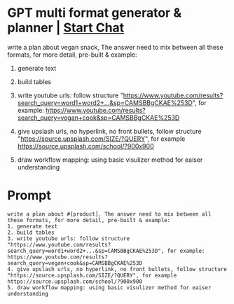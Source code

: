 

# GPT multi format generator & planner | [Start Chat](https://gptcall.net/chat.html?data=%7B%22contact%22%3A%7B%22id%22%3A%2255bfd123-f0a9-4c12-99ee-fb0a43236ccb%22%2C%22flow%22%3Atrue%7D%7D)
write a plan about vegan snack, The answer need to mix between all these formats, for more detail, pre-built & example:

1. generate text 

2. build tables 

3. write youtube urls: follow structure "https://www.youtube.com/results?search_query=word1+word2+...&sp=CAMSBBgCKAE%253D", for example: https://www.youtube.com/results?search_query=vegan+cook&sp=CAMSBBgCKAE%253D

4. give upslash urls, no hyperlink, no front bullets, follow structure "https://source.upsplash.com/SIZE/?QUERY", for example https://source.upsplash.com/school/?900x900

5. draw workflow mapping: using basic visulizer method for eaiser understanding

# Prompt

```
write a plan about #[product], The answer need to mix between all these formats, for more detail, pre-built & example:
1. generate text 
2. build tables 
3. write youtube urls: follow structure "https://www.youtube.com/results?search_query=word1+word2+...&sp=CAMSBBgCKAE%253D", for example: https://www.youtube.com/results?search_query=vegan+cook&sp=CAMSBBgCKAE%253D
4. give upslash urls, no hyperlink, no front bullets, follow structure "https://source.upsplash.com/SIZE/?QUERY", for example https://source.upsplash.com/school/?900x900
5. draw workflow mapping: using basic visulizer method for eaiser understanding
```





